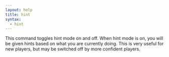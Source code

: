 ```yaml
---
layout: help
title: hint
syntax:
  - hint
---
```


This command toggles hint mode on and off.  When hint mode is on, you will be 
given hints based on what you are currently doing.  This is very useful for 
new players, but may be switched off by more confident players.

